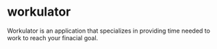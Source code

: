 # workulator

Workulator is an application that specializes in providing time needed to work to reach your finacial goal.


